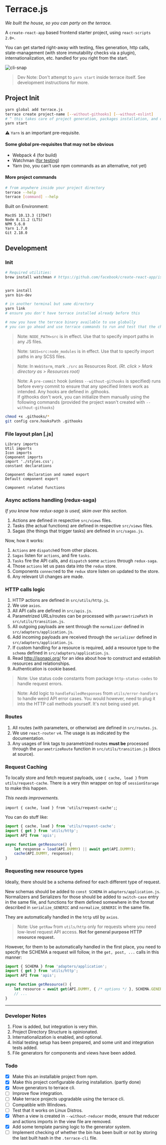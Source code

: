 # Terrace.js
_We built the house, so you can party on the terrace._

A `create-react-app` based frontend starter project, using `react-scripts 2.0+`.

You can get started right-away with testing, files generation, http calls, state-management (with store immutability checks via a plugin), internationalization, etc. handled for you right from the start.

![cli-snap](https://i.snag.gy/M0zoSB.jpg)

> Dev Note: Don't attempt to `yarn start` inside terrace itself. See development instructions for more.

## Project Init
```bash
yarn global add terrace.js
terrace create project-name [--without-githooks] [--without-eslint]
# ^ this takes care of project generation, packages installation, and directory change.
yarn start
```
⚠️ `Yarn` is an important pre-requisite.

#### Some global pre-requisites that may not be obvious
- Webpack 4 (for build)
- Watchman ([for testing](https://github.com/facebook/create-react-app/issues/3006))
- Yarn (no, you can't use npm commands as an alternative, not yet)

#### More project commands
```bash
# from anywhere inside your project directory
terrace --help
terrace [command] --help
```

Built on Environment:
```
MacOS 10.13.3 (17D47)
Node 8.11.2 (LTS)
NPM 5.6.0
Yarn 1.7.0
Git 2.18.0
```

## Development
### Init
```bash
# Required utilities:
brew install watchman # https://github.com/facebook/create-react-app/issues/3006


yarn install
yarn bin-dev

# in another terminal but same directory
yarn link
# ensure you don't have terrace installed already before this

# now you have the terrace binary available to use globally
# you can go ahead and use terrace commands to run and test that the changes work as intended
```
> Note: `NODE_PATH=src` is in effect. Use that to specify import paths in any JS files.

> Note: `SASS=src:node_modules` is in effect. Use that to specify import paths in any SCSS files.

> Note: In `WebStorm`, mark `./src` as Resources Root. _(Rt. click > Mark directory as > Resources root)_

> Note: A `pre-commit` hook (unless `--without-githooks` is specified) runs before every commit to ensure that any specified linters work as intended. Any hooks are defined in .githooks.  
> If githooks don't work, you can initialize them manually using the following commands (provided the project wasn't created with `--without-githooks`)
```bash
chmod +x .githooks/*
git config core.hooksPath .githooks
```

### File layout plan [.js]
```
Library imports
Util imports
Icon imports
Component imports
import './styles.css';
constant declarations

Component declaration and named export
Default component export

Component related functions
```

### Async actions handling (redux-saga)
_If you know how redux-saga is used, skim over this section._

1. Actions are defined in respective `src/views` files.
2. Tasks (the actual functions) are defined in respective `src/views` files.
3. Sagas (the things that trigger tasks) are defined in `src/sagas.js`.

Now, how it works:
1. `Actions` are `dispatch`ed from other places.
2. `Sagas` listen for `actions`, and fire `tasks`.
3. `Tasks` fire the API calls, and `dispatch` some `actions` through `redux-saga`.
4. Those `actions` let us pass data into the `redux` store.
5. Components `connect`ed to the `redux` store listen on updated to the store.
6. Any relevant UI changes are made.

### HTTP calls logic
1. HTTP actions are defined in `src/utils/http.js`.
2. We use `axios`.
3. All API calls are defined in `src/apis.js`.
4. Parametrized URLs/routes can be processed with `parametrizePath` in `src/utils/transition.js`.
3. All outgoing payloads are sent through the `normalizer` defined in `src/adapters/application.js`.
4. Add incoming payloads are received through the `serializer` defined in `src/adapters/application.js`.
5. If custom handling for a resource is required, add a resource type to the `schema` defined in `src/adapters/application.js`.
6. Read http://jsonapi.org/ for an idea about how to construct and establish resources and relationships.
7. Authentication is cookie based.

> Note: Use status code constants from package `http-status-codes` to handle request errors.

> Note: Add logic to `handleFailedResponses` from `utils/error-handlers` to handle weird API error cases. You would however, need to plug it into the HTTP call methods yourself. It's not being used yet.

### Routes
1. All routes (with parameters, or otherwise) are defined in `src/routes.js`.
2. We use `react-router` `v4`. The usage is as indicated by the documentation.
3. Any usages of link tags to parametrized routes **must be** processed through the `parametrizeRoute` function in `src/utils/transition.js` (docs at source).

### Request Caching
To locally store and fetch request payloads, use `{ cache, load }` from `utils/request-cache`.
There is a very thin wrapper on top of `sessionStorage` to make this happen.

_This needs improvements._

`import { cache, load } from 'utils/request-cache';`;

You can do stuff like:

```js
import { cache, load } from 'utils/request-cache';
import { get } from 'utils/http';
import API from 'apis';

async function getResource() {
	let response = load(API.DUMMY) || await get(API.DUMMY);
	cache(API.DUMMY, response);
}
```

### Requesting new resource types
Ideally, there should be a schema defined for each different type of request.

New schemas should be added to `const SCHEMA` in `adapters/application.js`.
Normalizers and Serializers for those should be added to `switch-case` entry in the same file, and functions for them defined somewhere in the format described in `serialize_GENERIC` and `normalize_GENERIC` in the same file.

They are automatically handled in the `http` util by `axios`.

> Note: Use `getRaw` from `utils/http` only for requests where you need low-level request API access. **Not for general purpose HTTP resource request.**

However, for them to be automatically handled in the first place, you need to specify the SCHEMA a request will follow, in the `get, post, ...` calls in this manner:

```js
import { SCHEMA } from 'adapters/application';
import { get } from 'utils/http';
import API from 'apis';

async function getResource() {
	let resource = await get(API.DUMMY, { /* options */ }, SCHEMA.GENERIC);
	// ...
}
```

---

### Developer Notes
1. Flow is added, but integration is very thin.
2. Project Directory Structure is opinionated.
3. Internationalization is enabled, and optional.
4. Initial testing setup has been prepared, and some unit and integration tests added.
5. File generators for components and views have been added.

### Todo
- [x] Make this an installable project from npm.
- [x] Make this project configurable during installation. (partly done)
- [x] Move generators to terrace cli.
- [ ] Improve flow integration.
- [ ] Make terrace projects upgradable using the terrace cli.
- [ ] Compatible with Windows.
- [ ] Test that it works on Linux Distros.
- [x] When a view is created in `--without-reducer` mode, ensure that reducer and actions imports in the view file are removed.
- [x] Add some template parsing logic to the generator system.
- [ ] Implement checking of whether the bin has been built or not by storing the last built hash in the `.terrace-cli` file.
